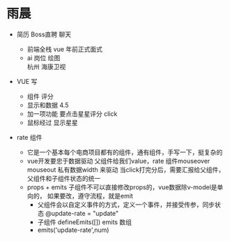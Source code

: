 # 雨晨

- 简历
    Boss直聘 聊天
    - 前端全栈 vue  年前正式面式
    - ai 岗位 绘图  
    杭州 海康卫视 

- VUE 写
    - 组件 评分
    - 显示和数据    4.5
    - 加一项功能 要点击星星评分 click
    - 鼠标经过 显示星星

- rate 组件
    - 它是一个基本每个电商项目都有的组件，通有组件，手写一下，挺复杂的
    - vue开发要忠于数据驱动
        父组件给我们value，rate 组件mouseover mouseout 私有数据width 来驱动
        当click打完分后，需要汇报给父组件，父组件和子组件状态的统一
    - props + emits
        子组件不可以直接修改props的，vue数据除v-model是单向的，
        如果要改，遵守流程，就是emit
        - 父组件会以自定义事件的方式，定义一个事件，并接受传参，同步状态
            @update-rate = "update"
        - 子组件 defineEmits([])  emits 数组
        - emits('update-rate',num)